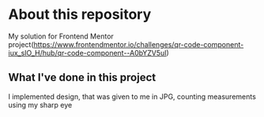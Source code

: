 # About this repository

My solution for Frontend Mentor project(https://www.frontendmentor.io/challenges/qr-code-component-iux_sIO_H/hub/qr-code-component--A0bYZV5uI)

## What I've done in this project

I implemented design, that was given to me in JPG, counting measurements using my sharp eye
